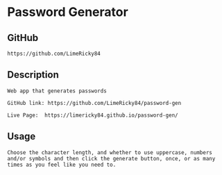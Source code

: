 # Password Generator

  ## GitHub

    https://github.com/LimeRicky84

  ## Description

    Web app that generates passwords

    GitHub link: https://github.com/LimeRicky84/password-gen

    Live Page:  https://limericky84.github.io/password-gen/

  ## Usage

    Choose the character length, and whether to use uppercase, numbers and/or symbols and then click the generate button, once, or as many times as you feel like you need to.